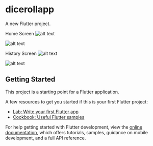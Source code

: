 # dicerollapp

A new Flutter project.

Home Screen
![alt text](https://github.com/Mossalli1/dice-roll-flutter/blob/main/screenShots/Simulator%20Screen%20Shot%20-%20iPhone%2013%20-%202022-08-21%20at%2021.10.17.png)

![alt text](https://github.com/Mossalli1/dice-roll-flutter/blob/main/screenShots/Simulator%20Screen%20Shot%20-%20iPhone%2013%20-%202022-08-21%20at%2021.10.36.png)

History Screen
![alt text](https://github.com/Mossalli1/dice-roll-flutter/blob/main/screenShots/Simulator%20Screen%20Shot%20-%20iPhone%2013%20-%202022-08-21%20at%2021.10.49.png)

![alt text](https://github.com/Mossalli1/dice-roll-flutter/blob/main/screenShots/Simulator%20Screen%20Shot%20-%20iPhone%2013%20-%202022-08-21%20at%2021.13.24.png)

## Getting Started

This project is a starting point for a Flutter application.

A few resources to get you started if this is your first Flutter project:

- [Lab: Write your first Flutter app](https://docs.flutter.dev/get-started/codelab)
- [Cookbook: Useful Flutter samples](https://docs.flutter.dev/cookbook)

For help getting started with Flutter development, view the
[online documentation](https://docs.flutter.dev/), which offers tutorials,
samples, guidance on mobile development, and a full API reference.
